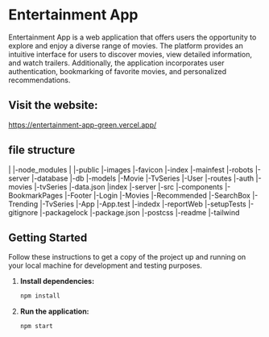 # Entertainment App
Entertainment App is a web application that offers users the opportunity to explore and enjoy a diverse range of movies. The platform provides an intuitive interface for users to discover movies, view detailed information, and watch trailers. Additionally, the application incorporates user authentication, bookmarking of favorite movies, and personalized recommendations.

## Visit the website:
   https://entertainment-app-green.vercel.app/


## file structure
|
|-node_modules
|
|-public
    |-images
    |-favicon
    |-index
    |-mainfest
    |-robots
|-server
    |-database
        |-db 
    |-models
        |-Movie
        |-TvSeries
        |-User
    |-routes
        |-auth
        |-movies
        |-tvSeries
    |-data.json
    |index
    |-server
|-src
    |-components
        |-BookmarkPages
        |-Footer
        |-Login
        |-Movies
        |-Recommended
        |-SearchBox
        |-Trending
        |-TvSeries
    |-App
    |-App.test
    |-indedx
    |-reportWeb
    |-setupTests
|-gitignore
|-packagelock
|-package.json
|-postcss
|-readme
|-tailwind

## Getting Started

Follow these instructions to get a copy of the project up and running on your local machine for development and testing purposes.

1. **Install dependencies:**
   ```bash
   npm install

2. **Run the application:**
   ```bash
   npm start
